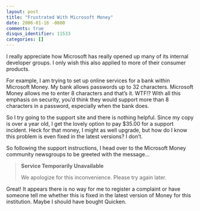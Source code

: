 ```yaml
---
layout: post
title: "Frustrated With Microsoft Money"
date: 2006-01-16 -0800
comments: true
disqus_identifier: 11533
categories: []
---
```

I really appreciate how Microsoft has really opened up many of its
internal developer groups. I only wish this also applied to more of
their consumer products.

For example, I am trying to set up online services for a bank within
Microsoft Money. My bank allows passwords up to 32 characters. Microsoft
Money allows me to enter 8 characters and that’s it. WTF!? With all this
emphasis on security, you’d think they would support more than 8
characters in a password, especially when the bank does.

So I try going to the support site and there is nothing helpful. Since
my copy is over a year old, I get the lovely option to pay \$35.00 for a
support incident. Heck for that money, I might as well upgrade, but how
do I know this problem is even fixed in the latest versions? I don’t.

So following the support instructions, I head over to the Microsoft
Money community newsgroups to be greeted with the message...

> **Service Temporarily Unavailable**
>
> We apologize for this inconvenience. Please try again later.

Great! It appears there is no way for me to register a complaint or have
someone tell me whether this is fixed in the latest version of Money for
this institution. Maybe I should have bought Quicken.

